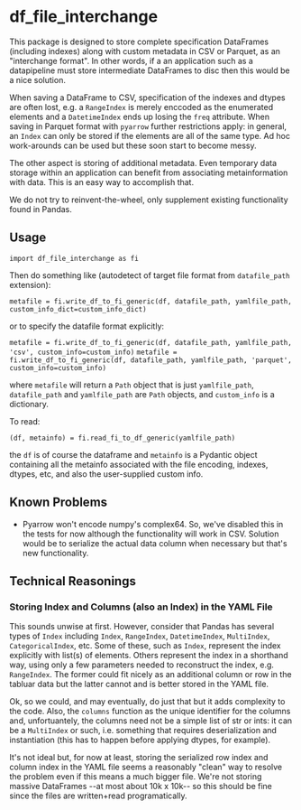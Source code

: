 # df_file_interchange

This package is designed to store complete specification DataFrames (including indexes) along with custom metadata in CSV or Parquet, as an "interchange format". In other words, if a an application such as a datapipeline must store intermediate DataFrames to disc then this would be a nice solution.

When saving a DataFrame to CSV, specification of the indexes and dtypes are often lost, e.g. a `RangeIndex` is merely enccoded as the enumerated elements and a `DatetimeIndex` ends up losing the `freq` attribute. When saving in Parquet format with `pyarrow` further restrictions apply: in general, an `Index` can only be stored if the elements are all of the same type. Ad hoc work-arounds can be used but these soon start to become messy.

The other aspect is storing of additional metadata. Even temporary data storage within an application can benefit from associating metainformation with data. This is an easy way to accomplish that.

We do not try to reinvent-the-wheel, only supplement existing functionality found in Pandas.


## Usage

`import df_file_interchange as fi`

Then do something like (autodetect of target file format from `datafile_path` extension):

`metafile = fi.write_df_to_fi_generic(df, datafile_path, yamlfile_path, custom_info_dict=custom_info_dict)`

or to specify the datafile format explicitly:

`metafile = fi.write_df_to_fi_generic(df, datafile_path, yamlfile_path, 'csv', custom_info=custom_info)`
`metafile = fi.write_df_to_fi_generic(df, datafile_path, yamlfile_path, 'parquet', custom_info=custom_info)`

where `metafile` will return a `Path` object that is just `yamlfile_path`, `datafile_path` and `yamlfile_path` are `Path` objects, and `custom_info` is a dictionary.

To read:

`(df, metainfo) = fi.read_fi_to_df_generic(yamlfile_path)`

the `df` is of course the dataframe and `metainfo` is a Pydantic object containing all the metainfo associated with the file encoding, indexes, dtypes, etc, and also the user-supplied custom info.


## Known Problems

* Pyarrow won't encode numpy's complex64. So, we've disabled this in the tests for now although the functionality will work in CSV. Solution would be to serialize the actual data column when necessary but that's new functionality.



## Technical Reasonings

### Storing Index and Columns (also an Index) in the YAML File

This sounds unwise at first. However, consider that Pandas has several types of `Index` including `Index`, `RangeIndex`, `DatetimeIndex`, `MultiIndex`, `CategoricalIndex`, etc. Some of these, such as `Index`, represent the index explicitly with list(s) of elements. Others represent the index in a shorthand way, using only a few parameters needed to reconstruct the index, e.g. `RangeIndex`. The former could fit nicely as an additional column or row in the tabluar data but the latter cannot and is better stored in the YAML file.

Ok, so we could, and may eventually, do just that but it adds complexity to the code. Also, the `columns` function as the unique identifier for the columns and, unfortuantely, the columns need not be a simple list of str or ints: it can be a `MultiIndex` or such, i.e. something that requires deserialization and instantiation (this has to happen before applying dtypes, for example).

It's not ideal but, for now at least, storing the serialized row index and column index in the YAML file seems a reasonably "clean" way to resolve the problem even if this means a much bigger file. We're not storing massive DataFrames --at most about 10k x 10k-- so this should be fine since the files are written+read programatically.


